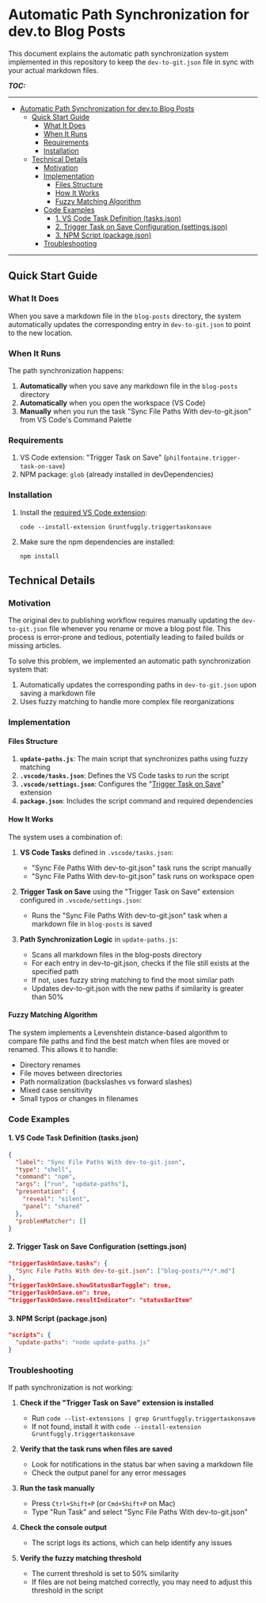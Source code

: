 # Automatic Path Synchronization for dev.to Blog Posts

This document explains the automatic path synchronization system implemented in this repository to keep the `dev-to-git.json` file in sync with your actual markdown files.

***TOC:***

---
- [Automatic Path Synchronization for dev.to Blog Posts](#automatic-path-synchronization-for-devto-blog-posts)
  - [Quick Start Guide](#quick-start-guide)
    - [What It Does](#what-it-does)
    - [When It Runs](#when-it-runs)
    - [Requirements](#requirements)
    - [Installation](#installation)
  - [Technical Details](#technical-details)
    - [Motivation](#motivation)
    - [Implementation](#implementation)
      - [Files Structure](#files-structure)
      - [How It Works](#how-it-works)
      - [Fuzzy Matching Algorithm](#fuzzy-matching-algorithm)
    - [Code Examples](#code-examples)
      - [1. VS Code Task Definition (tasks.json)](#1-vs-code-task-definition-tasksjson)
      - [2. Trigger Task on Save Configuration (settings.json)](#2-trigger-task-on-save-configuration-settingsjson)
      - [3. NPM Script (package.json)](#3-npm-script-packagejson)
    - [Troubleshooting](#troubleshooting)
---


## Quick Start Guide

### What It Does

When you save a markdown file in the `blog-posts` directory, the system automatically updates the corresponding entry in `dev-to-git.json` to point to the new location.

### When It Runs

The path synchronization happens:
1. **Automatically** when you save any markdown file in the `blog-posts` directory
2. **Automatically** when you open the workspace (VS Code)
3. **Manually** when you run the task "Sync File Paths With dev-to-git.json" from VS Code's Command Palette

### Requirements

1. VS Code extension: "Trigger Task on Save" (`philfontaine.trigger-task-on-save`)
2. NPM package: `glob` (already installed in devDependencies)

### Installation

1. Install the [required VS Code extension](https://marketplace.visualstudio.com/items?itemName=Gruntfuggly.triggertaskonsave):
   ```
   code --install-extension Gruntfuggly.triggertaskonsave
   ```

2. Make sure the npm dependencies are installed:
   ```
   npm install
   ```

## Technical Details

### Motivation

The original dev.to publishing workflow requires manually updating the `dev-to-git.json` file whenever you rename or move a blog post file. This process is error-prone and tedious, potentially leading to failed builds or missing articles.

To solve this problem, we implemented an automatic path synchronization system that:
1. Automatically updates the corresponding paths in `dev-to-git.json` upon saving a markdown file
2. Uses fuzzy matching to handle more complex file reorganizations

### Implementation

#### Files Structure

1. **`update-paths.js`**: The main script that synchronizes paths using fuzzy matching
2. **`.vscode/tasks.json`**: Defines the VS Code tasks to run the script
3. **`.vscode/settings.json`**: Configures the "[Trigger Task on Save](https://marketplace.visualstudio.com/items?itemName=Gruntfuggly.triggertaskonsave)" extension 
4. **`package.json`**: Includes the script command and required dependencies

#### How It Works

The system uses a combination of:

1. **VS Code Tasks** defined in `.vscode/tasks.json`:
   - "Sync File Paths With dev-to-git.json" task runs the script manually
   - "Sync File Paths With dev-to-git.json" task runs on workspace open

2. **Trigger Task on Save** using the "Trigger Task on Save" extension configured in `.vscode/settings.json`:
   - Runs the "Sync File Paths With dev-to-git.json" task when a markdown file in `blog-posts` is saved

3. **Path Synchronization Logic** in `update-paths.js`:
   - Scans all markdown files in the blog-posts directory
   - For each entry in dev-to-git.json, checks if the file still exists at the specified path
   - If not, uses fuzzy string matching to find the most similar path
   - Updates dev-to-git.json with the new paths if similarity is greater than 50%

#### Fuzzy Matching Algorithm

The system implements a Levenshtein distance-based algorithm to compare file paths and find the best match when files are moved or renamed. This allows it to handle:

- Directory renames
- File moves between directories
- Path normalization (backslashes vs forward slashes)
- Mixed case sensitivity
- Small typos or changes in filenames

### Code Examples

#### 1. VS Code Task Definition (tasks.json)

```json
{
  "label": "Sync File Paths With dev-to-git.json",
  "type": "shell",
  "command": "npm",
  "args": ["run", "update-paths"],
  "presentation": {
    "reveal": "silent",
    "panel": "shared"
  },
  "problemMatcher": []
}
```

#### 2. Trigger Task on Save Configuration (settings.json)

```json
"triggerTaskOnSave.tasks": {
  "Sync File Paths With dev-to-git.json": ["blog-posts/**/*.md"]
},
"triggerTaskOnSave.showStatusBarToggle": true,
"triggerTaskOnSave.on": true,
"triggerTaskOnSave.resultIndicator": "statusBarItem"
```

#### 3. NPM Script (package.json)

```json
"scripts": {
  "update-paths": "node update-paths.js"
}
```

### Troubleshooting

If path synchronization is not working:

1. **Check if the "Trigger Task on Save" extension is installed**
   - Run `code --list-extensions | grep Gruntfuggly.triggertaskonsave`
   - If not found, install it with `code --install-extension Gruntfuggly.triggertaskonsave`

2. **Verify that the task runs when files are saved**
   - Look for notifications in the status bar when saving a markdown file
   - Check the output panel for any error messages

3. **Run the task manually**
   - Press `Ctrl+Shift+P` (or `Cmd+Shift+P` on Mac)
   - Type "Run Task" and select "Sync File Paths With dev-to-git.json"

4. **Check the console output**
   - The script logs its actions, which can help identify any issues

5. **Verify the fuzzy matching threshold**
   - The current threshold is set to 50% similarity
   - If files are not being matched correctly, you may need to adjust this threshold in the script